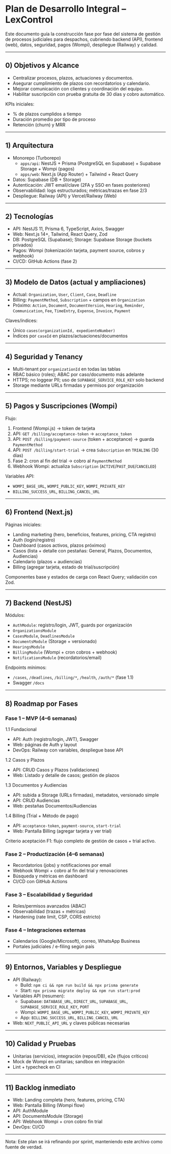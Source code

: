 # Plan de Desarrollo Integral – LexControl

Este documento guía la construcción fase por fase del sistema de gestión de procesos judiciales para despachos, cubriendo backend (API), frontend (web), datos, seguridad, pagos (Wompi), despliegue (Railway) y calidad.

---

## 0) Objetivos y Alcance
- Centralizar procesos, plazos, actuaciones y documentos.
- Asegurar cumplimiento de plazos con recordatorios y calendario.
- Mejorar comunicación con clientes y coordinación del equipo.
- Habilitar suscripción con prueba gratuita de 30 días y cobro automático.

KPIs iniciales:
- % de plazos cumplidos a tiempo
- Duración promedio por tipo de proceso
- Retención (churn) y MRR

---

## 1) Arquitectura
- Monorepo (Turborepo)
  - `apps/api`: NestJS + Prisma (PostgreSQL en Supabase) + Supabase Storage + Wompi (pagos)
  - `apps/web`: Next.js (App Router) + Tailwind + React Query
- Datos: Supabase (DB + Storage)
- Autenticación: JWT email/clave (2FA y SSO en fases posteriores)
- Observabilidad: logs estructurados; métricas/trazas en fase 2/3
- Despliegue: Railway (API) y Vercel/Railway (Web)

---

## 2) Tecnologías
- API: NestJS 11, Prisma 6, TypeScript, Axios, Swagger
- Web: Next.js 14+, Tailwind, React Query, Zod
- DB: PostgreSQL (Supabase); Storage: Supabase Storage (buckets privados)
- Pagos: Wompi (tokenización tarjeta, payment source, cobros y webhook)
- CI/CD: GitHub Actions (fase 2)

---

## 3) Modelo de Datos (actual y ampliaciones)
- Actual: `Organization`, `User`, `Client`, `Case`, `Deadline`
- Billing: `PaymentMethod`, `Subscription` + campos en `Organization`
- Próximo: `Action`, `Document`, `DocumentVersion`, `Hearing`, `Reminder`, `Communication`, `Fee`, `TimeEntry`, `Expense`, `Invoice`, `Payment`

Claves/índices:
- Único `cases(organizationId, expedienteNumber)`
- Índices por `caseId` en plazos/actuaciones/documentos

---

## 4) Seguridad y Tenancy
- Multi-tenant por `organizationId` en todas las tablas
- RBAC básico (roles); ABAC por caso/documento más adelante
- HTTPS; no loggear PII; uso de `SUPABASE_SERVICE_ROLE_KEY` solo backend
- Storage mediante URLs firmadas y permisos por organización

---

## 5) Pagos y Suscripciones (Wompi)
Flujo:
1. Frontend (Wompi.js) → token de tarjeta
2. API: `GET /billing/acceptance-token` → `acceptance_token`
3. API: `POST /billing/payment-source` (token + acceptance) → guarda `PaymentMethod`
4. API: `POST /billing/start-trial` → crea `Subscription` en `TRIALING` (30 días)
5. Fase 2: cron al fin del trial → cobro al `PaymentMethod`
6. Webhook Wompi: actualiza `Subscription` (`ACTIVE`/`PAST_DUE`/`CANCELED`)

Variables API:
- `WOMPI_BASE_URL`, `WOMPI_PUBLIC_KEY`, `WOMPI_PRIVATE_KEY`
- `BILLING_SUCCESS_URL`, `BILLING_CANCEL_URL`

---

## 6) Frontend (Next.js)
Páginas iniciales:
- Landing marketing (hero, beneficios, features, pricing, CTA registro)
- Auth (login/registro)
- Dashboard (casos activos, plazos próximos)
- Casos (lista + detalle con pestañas: General, Plazos, Documentos, Audiencias)
- Calendario (plazos + audiencias)
- Billing (agregar tarjeta, estado de trial/suscripción)

Componentes base y estados de carga con React Query; validación con Zod.

---

## 7) Backend (NestJS)
Módulos:
- `AuthModule`: registro/login, JWT, guards por organización
- `OrganizationsModule`
- `CasesModule`, `DeadlinesModule`
- `DocumentsModule` (Storage + versionado)
- `HearingsModule`
- `BillingModule` (Wompi + cron cobros + webhook)
- `NotificationsModule` (recordatorios/email)

Endpoints mínimos:
- `/cases`, `/deadlines`, `/billing/*`, `/health`, `/auth/*` (fase 1.1)
- Swagger `/docs`

---

## 8) Roadmap por Fases

### Fase 1 – MVP (4–6 semanas)
1.1 Fundacional
- API: Auth (registro/login, JWT), Swagger
- Web: páginas de Auth y layout
- DevOps: Railway con variables, despliegue base API

1.2 Casos y Plazos
- API: CRUD Casos y Plazos (validaciones)
- Web: Listado y detalle de casos; gestión de plazos

1.3 Documentos y Audiencias
- API: subida a Storage (URLs firmadas), metadatos, versionado simple
- API: CRUD Audiencias
- Web: pestañas Documentos/Audiencias

1.4 Billing (Trial + Método de pago)
- API: `acceptance-token`, `payment-source`, `start-trial`
- Web: Pantalla Billing (agregar tarjeta y ver trial)

Criterio aceptación F1: flujo completo de gestión de casos + trial activo.

### Fase 2 – Productización (4–6 semanas)
- Recordatorios (jobs) y notificaciones por email
- Webhook Wompi + cobro al fin del trial y renovaciones
- Búsqueda y métricas en dashboard
- CI/CD con GitHub Actions

### Fase 3 – Escalabilidad y Seguridad
- Roles/permisos avanzados (ABAC)
- Observabilidad (trazas + métricas)
- Hardening (rate limit, CSP, CORS estricto)

### Fase 4 – Integraciones externas
- Calendarios (Google/Microsoft), correo, WhatsApp Business
- Portales judiciales / e-filing según país

---

## 9) Entornos, Variables y Despliegue
- API (Railway):
  - Build: `npm ci && npm run build && npx prisma generate`
  - Start: `npx prisma migrate deploy && npm run start:prod`
- Variables API (resumen):
  - Supabase: `DATABASE_URL`, `DIRECT_URL`, `SUPABASE_URL`, `SUPABASE_SERVICE_ROLE_KEY`, `PORT`
  - Wompi: `WOMPI_BASE_URL`, `WOMPI_PUBLIC_KEY`, `WOMPI_PRIVATE_KEY`
  - App: `BILLING_SUCCESS_URL`, `BILLING_CANCEL_URL`
- Web: `NEXT_PUBLIC_API_URL` y claves públicas necesarias

---

## 10) Calidad y Pruebas
- Unitarias (servicios), integración (repos/DB), e2e (flujos críticos)
- Mock de Wompi en unitarias; sandbox en integración
- Lint + typecheck en CI

---

## 11) Backlog inmediato
- Web: Landing completa (hero, features, pricing, CTA)
- Web: Pantalla Billing (Wompi flow)
- API: AuthModule
- API: DocumentsModule (Storage)
- API: Webhook Wompi + cron cobro fin trial
- DevOps: CI/CD

---

Nota: Este plan se irá refinando por sprint, manteniendo este archivo como fuente de verdad.
